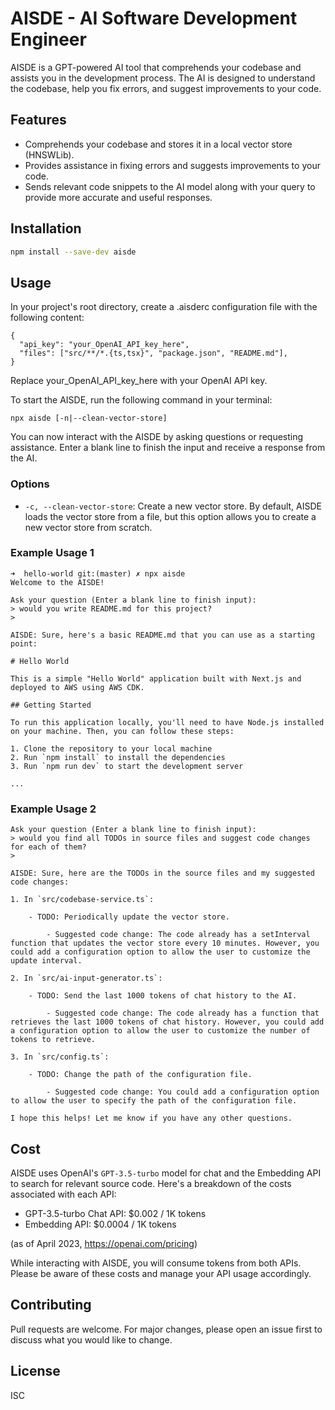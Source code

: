 # AISDE - AI Software Development Engineer

AISDE is a GPT-powered AI tool that comprehends your codebase and assists you in the development process. The AI is designed to understand the codebase, help you fix errors, and suggest improvements to your code.

## Features

-   Comprehends your codebase and stores it in a local vector store (HNSWLib).
-   Provides assistance in fixing errors and suggests improvements to your code.
-   Sends relevant code snippets to the AI model along with your query to provide more accurate and useful responses.

## Installation

```sh
npm install --save-dev aisde
```

## Usage

In your project's root directory, create a .aisderc configuration file with the following content:

```
{
  "api_key": "your_OpenAI_API_key_here",
  "files": ["src/**/*.{ts,tsx}", "package.json", "README.md"],
}
```

Replace your_OpenAI_API_key_here with your OpenAI API key.

To start the AISDE, run the following command in your terminal:

```
npx aisde [-n|--clean-vector-store]
```

You can now interact with the AISDE by asking questions or requesting assistance. Enter a blank line to finish the input and receive a response from the AI.

### Options

-   `-c, --clean-vector-store`: Create a new vector store. By default, AISDE loads the vector store from a file, but this option allows you to create a new vector store from scratch.

### Example Usage 1

```
➜  hello-world git:(master) ✗ npx aisde
Welcome to the AISDE!

Ask your question (Enter a blank line to finish input):
> would you write README.md for this project?
>

AISDE: Sure, here's a basic README.md that you can use as a starting point:

# Hello World

This is a simple "Hello World" application built with Next.js and deployed to AWS using AWS CDK.

## Getting Started

To run this application locally, you'll need to have Node.js installed on your machine. Then, you can follow these steps:

1. Clone the repository to your local machine
2. Run `npm install` to install the dependencies
3. Run `npm run dev` to start the development server

...
```

### Example Usage 2

```
Ask your question (Enter a blank line to finish input):
> would you find all TODOs in source files and suggest code changes for each of them?
>

AISDE: Sure, here are the TODOs in the source files and my suggested code changes:

1. In `src/codebase-service.ts`:

    - TODO: Periodically update the vector store.

        - Suggested code change: The code already has a setInterval function that updates the vector store every 10 minutes. However, you could add a configuration option to allow the user to customize the update interval.

2. In `src/ai-input-generator.ts`:

    - TODO: Send the last 1000 tokens of chat history to the AI.

        - Suggested code change: The code already has a function that retrieves the last 1000 tokens of chat history. However, you could add a configuration option to allow the user to customize the number of tokens to retrieve.

3. In `src/config.ts`:

    - TODO: Change the path of the configuration file.

        - Suggested code change: You could add a configuration option to allow the user to specify the path of the configuration file.

I hope this helps! Let me know if you have any other questions.
```

## Cost

AISDE uses OpenAI's `GPT-3.5-turbo` model for chat and the Embedding API to search for relevant source code. Here's a breakdown of the costs associated with each API:

-   GPT-3.5-turbo Chat API: $0.002 / 1K tokens
-   Embedding API: $0.0004 / 1K tokens

(as of April 2023, https://openai.com/pricing)

While interacting with AISDE, you will consume tokens from both APIs. Please be aware of these costs and manage your API usage accordingly.

## Contributing

Pull requests are welcome. For major changes, please open an issue first to discuss what you would like to change.

## License

ISC
